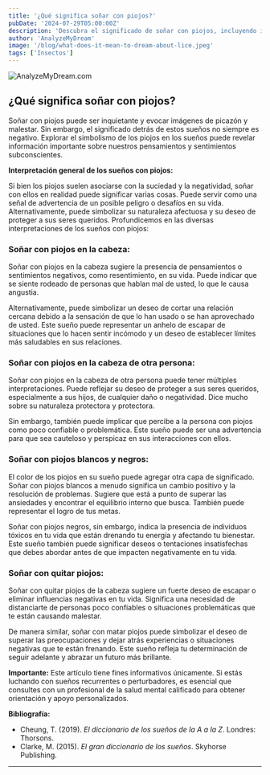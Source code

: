 ```yaml
---
title: '¿Qué significa soñar con piojos?'
pubDate: '2024-07-29T05:00:00Z'
description: 'Descubra el significado de soñar con piojos, incluyendo interpretaciones de piojos en la cabeza, en la cabeza de otros, blancos y negros, y eliminar piojos.'
author: 'AnalyzeMyDream'
image: '/blog/what-does-it-mean-to-dream-about-lice.jpeg'
tags: ['Insectos']
---
```


![AnalyzeMyDream.com](/blog/what-does-it-mean-to-dream-about-lice.jpeg)

## ¿Qué significa soñar con piojos?

Soñar con piojos puede ser inquietante y evocar imágenes de picazón y malestar. Sin embargo, el significado detrás de estos sueños no siempre es negativo. Explorar el simbolismo de los piojos en los sueños puede revelar información importante sobre nuestros pensamientos y sentimientos subconscientes.

**Interpretación general de los sueños con piojos:**

Si bien los piojos suelen asociarse con la suciedad y la negatividad, soñar con ellos en realidad puede significar varias cosas. Puede servir como una señal de advertencia de un posible peligro o desafíos en su vida. Alternativamente, puede simbolizar su naturaleza afectuosa y su deseo de proteger a sus seres queridos. Profundicemos en las diversas interpretaciones de los sueños con piojos:

### Soñar con piojos en la cabeza:

Soñar con piojos en la cabeza sugiere la presencia de pensamientos o sentimientos negativos, como resentimiento, en su vida. Puede indicar que se siente rodeado de personas que hablan mal de usted, lo que le causa angustia.

Alternativamente, puede simbolizar un deseo de cortar una relación cercana debido a la sensación de que lo han usado o se han aprovechado de usted. Este sueño puede representar un anhelo de escapar de situaciones que lo hacen sentir incómodo y un deseo de establecer límites más saludables en sus relaciones.

### Soñar con piojos en la cabeza de otra persona:

Soñar con piojos en la cabeza de otra persona puede tener múltiples interpretaciones. Puede reflejar su deseo de proteger a sus seres queridos, especialmente a sus hijos, de cualquier daño o negatividad. Dice mucho sobre su naturaleza protectora y protectora. 

Sin embargo, también puede implicar que percibe a la persona con piojos como poco confiable o problemática. Este sueño puede ser una advertencia para que sea cauteloso y perspicaz en sus interacciones con ellos.

### Soñar con piojos blancos y negros:

El color de los piojos en su sueño puede agregar otra capa de significado. Soñar con piojos blancos a menudo significa un cambio positivo y la resolución de problemas. Sugiere que está a punto de superar las ansiedades y encontrar el equilibrio interno que busca. También puede representar el logro de tus metas.

Soñar con piojos negros, sin embargo, indica la presencia de individuos tóxicos en tu vida que están drenando tu energía y afectando tu bienestar. Este sueño también puede significar deseos o tentaciones insatisfechas que debes abordar antes de que impacten negativamente en tu vida.

### Soñar con quitar piojos:

Soñar con quitar piojos de la cabeza sugiere un fuerte deseo de escapar o eliminar influencias negativas en tu vida. Significa una necesidad de distanciarte de personas poco confiables o situaciones problemáticas que te están causando malestar. 

De manera similar, soñar con matar piojos puede simbolizar el deseo de superar las preocupaciones y dejar atrás experiencias o situaciones negativas que te están frenando. Este sueño refleja tu determinación de seguir adelante y abrazar un futuro más brillante.

**Importante:** Este artículo tiene fines informativos únicamente. Si estás luchando con sueños recurrentes o perturbadores, es esencial que consultes con un profesional de la salud mental calificado para obtener orientación y apoyo personalizados.

**Bibliografía:**

* Cheung, T. (2019). *El diccionario de los sueños de la A a la Z*. Londres: Thorsons. 
* Clarke, M. (2015). *El gran diccionario de los sueños*. Skyhorse Publishing.

---